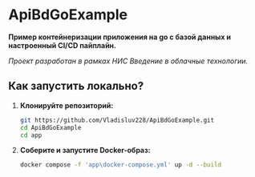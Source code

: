 # ApiBdGoExample

**Пример контейнеризации приложения на go с базой данных и настроенный CI/CD пайплайн.**

_Проект разработан в рамках НИС Введение в облачные технологии._

## Как запустить локально?

1. **Клонируйте репозиторий:**

   ```bash
   git https://github.com/Vladisluv228/ApiBdGoExample.git
   cd ApiBdGoExample
   cd app
2. **Соберите и запустите Docker-образ:**

   ```bash
   docker compose -f 'app\docker-compose.yml' up -d --build
